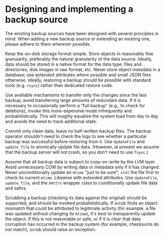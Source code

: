 # Designing and implementing a backup source

The existing backup sources have been designed with several principles in
mind.  When adding a new backup source or extending an existing one,
please adhere to them wherever possible.

Keep the on-disk storage format simple.  Store objects in reasonably fine
granularity, preferably the natural granularity of the data source.
Ideally, data should be stored in a native format for the data type: files
and directories, disk images in raw format, etc.  Never store object
metadata in a database; use extended attributes where possible and small
JSON files otherwise.  Ideally, restoring a backup should be possible with
standard tools (e.g. `rsync`) rather than dedicated restore code.

Use available mechanisms to transfer only the changes since the last backup;
avoid transferring large amounts of redundant data.  If it is necessary to
occasionally perform a "full backup" (e.g., to check for deletions), invoke
this more-expensive mode infrequently and probabilistically.  This will
roughly equalize the system load from day to day and avoids the need to
track additional state.

Commit only clean data; leave no half-written backup files.  The backup
operator shouldn't need to check the logs to see whether a particular backup
was successful before restoring from it.  Use `UpdateFile` and `update_file`
to atomically update file data.  (However, at present we assume that the
backup server will not crash, so you don't need to use `fsync`.)

Assume that all backup data is subject to copy-on-write by the LVM layer.
Avoid unnecessary COW by writing data or metadata only if it has changed.
Never unconditionally update an `mtime` "just to be sure"; `stat` the file
first to check its current `mtime`.  Likewise with extended attributes.  Use
`UpdateFile`, `update_file`, and the `XAttrs` wrapper class to conditionally
update file data and xattrs.

Scrubbing a backup (checking its data against the original) should be
supported, and should be invoked probabilistically.  If scrub finds an
object mismatch that could be attributed to legitimate activity (for
example, a file was updated without changing its `mtime`), it's best to
transparently update the object.  If this is not reasonable or safe, or if
it is clear that data corruption has occurred in the backup system (for
example, checksums do not match), scrub should raise an exception.
